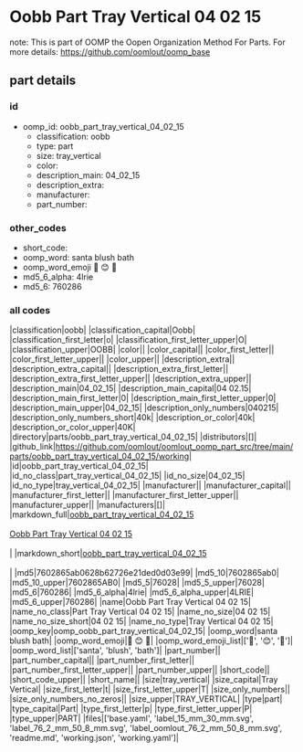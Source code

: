# Oobb Part Tray Vertical 04 02 15  

note: This is part of OOMP the Oopen Organization Method For Parts. For more details: https://github.com/oomlout/oomp_base

##  part details





### id
* oomp_id: oobb_part_tray_vertical_04_02_15
  * classification: oobb
  * type: part
  * size: tray_vertical
  * color: 
  * description_main: 04_02_15
  * description_extra: 
  * manufacturer: 
  * part_number: 

### other_codes
* short_code: 
* oomp_word: santa blush bath
* oomp_word_emoji :santa: :blush: :bath:
* md5_6_alpha: 4lrie
* md5_6: 760286

### all codes 
|classification|oobb|
|classification_capital|Oobb|
|classification_first_letter|o|
|classification_first_letter_upper|O|
|classification_upper|OOBB|
|color||
|color_capital||
|color_first_letter||
|color_first_letter_upper||
|color_upper||
|description_extra||
|description_extra_capital||
|description_extra_first_letter||
|description_extra_first_letter_upper||
|description_extra_upper||
|description_main|04_02_15|
|description_main_capital|04 02.15|
|description_main_first_letter|0|
|description_main_first_letter_upper|0|
|description_main_upper|04_02_15|
|description_only_numbers|040215|
|description_only_numbers_short|40k|
|description_or_color|40k|
|description_or_color_upper|40K|
|directory|parts/oobb_part_tray_vertical_04_02_15|
|distributors|[]|
|github_link|https://github.com/oomlout/oomlout_oomp_part_src/tree/main/parts/oobb_part_tray_vertical_04_02_15/working|
|id|oobb_part_tray_vertical_04_02_15|
|id_no_class|part_tray_vertical_04_02_15|
|id_no_size|04_02_15|
|id_no_type|tray_vertical_04_02_15|
|manufacturer||
|manufacturer_capital||
|manufacturer_first_letter||
|manufacturer_first_letter_upper||
|manufacturer_upper||
|manufacturers|[]|
|markdown_full|[oobb_part_tray_vertical_04_02_15](https://github.com/oomlout/oomlout_oomp_part_src/tree/main/parts/oobb_part_tray_vertical_04_02_15/working)<br>[](https://github.com/oomlout/oomlout_oomp_part_src/tree/main/parts/oobb_part_tray_vertical_04_02_15/working)<br>[Oobb Part Tray Vertical 04 02 15](https://github.com/oomlout/oomlout_oomp_part_src/tree/main/parts/oobb_part_tray_vertical_04_02_15/working)<br><br>|
|markdown_short|[oobb_part_tray_vertical_04_02_15](https://github.com/oomlout/oomlout_oomp_part_src/tree/main/parts/oobb_part_tray_vertical_04_02_15/working)<br><br>|
|md5|7602865ab0628b62726e21ded0d03e99|
|md5_10|7602865ab0|
|md5_10_upper|7602865AB0|
|md5_5|76028|
|md5_5_upper|76028|
|md5_6|760286|
|md5_6_alpha|4lrie|
|md5_6_alpha_upper|4LRIE|
|md5_6_upper|760286|
|name|Oobb Part Tray Vertical 04 02 15|
|name_no_class|Part Tray Vertical 04 02 15|
|name_no_size|04 02 15|
|name_no_size_short|04 02 15|
|name_no_type|Tray Vertical 04 02 15|
|oomp_key|oomp_oobb_part_tray_vertical_04_02_15|
|oomp_word|santa blush bath|
|oomp_word_emoji|:santa: :blush: :bath:|
|oomp_word_emoji_list|[':santa:', ':blush:', ':bath:']|
|oomp_word_list|['santa', 'blush', 'bath']|
|part_number||
|part_number_capital||
|part_number_first_letter||
|part_number_first_letter_upper||
|part_number_upper||
|short_code||
|short_code_upper||
|short_name||
|size|tray_vertical|
|size_capital|Tray Vertical|
|size_first_letter|t|
|size_first_letter_upper|T|
|size_only_numbers||
|size_only_numbers_no_zeros||
|size_upper|TRAY_VERTICAL|
|type|part|
|type_capital|Part|
|type_first_letter|p|
|type_first_letter_upper|P|
|type_upper|PART|
|files|['base.yaml', 'label_15_mm_30_mm.svg', 'label_76_2_mm_50_8_mm.svg', 'label_oomlout_76_2_mm_50_8_mm.svg', 'readme.md', 'working.json', 'working.yaml']|
